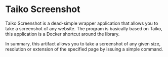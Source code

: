# Taiko Screenshot

Taiko Screenshot is a dead-simple wrapper application that allows you to take a screenshot of any website. The program is basically based on Taiko, this application is a Docker shortcut around the library. 

In summary, this artifact allows you to take a screenshot of any given size, resolution or extension of the specified page by issuing a simple command.
